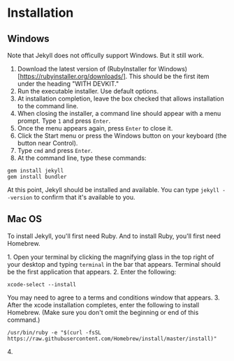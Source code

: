 
# Installation

## Windows

Note that Jekyll does not officully support Windows. But it still work.

1. Download the latest version of (RubyInstaller for Windows)[https://rubyinstaller.org/downloads/]. This should be the first item under the heading "WITH DEVKIT."
2. Run the executable installer. Use default options.
3. At installation completion, leave the box checked that allows installation to the command line.
4. When closing the installer, a command line should appear with a menu prompt. Type `1` and press `Enter`.
5. Once the menu appears again, press `Enter` to close it.
6. Click the Start menu or press the Windows button on your keyboard (the button near Control).
7. Type `cmd` and press `Enter`.
8. At the command line, type these commands:

```
gem install jekyll
gem install bundler
```

At this point, Jekyll should be installed and available. You can type `jekyll --version` to confirm that it's available to you.

## Mac OS

To install Jekyll, you'll first need Ruby. And to install Ruby, you'll first need Homebrew.

1\. Open your terminal by clicking the magnifying glass in the top right of your desktop and typing `terminal` in the bar that appears. Terminal should be the first application that appears.
2\. Enter the following:

	xcode-select --install

You may need to agree to a terms and conditions window that appears.
3\. After the xcode installation completes, enter the following to install Homebrew. (Make sure you don't omit the beginning or end of this command.)

	/usr/bin/ruby -e "$(curl -fsSL https://raw.githubusercontent.com/Homebrew/install/master/install)"
4\. 







